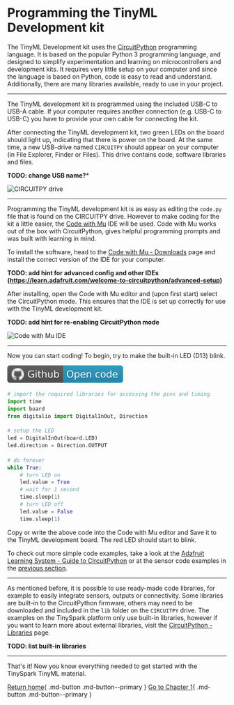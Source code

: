 <style> .md-footer__link--next:not([hidden]) { display: none } </style>

# Programming the TinyML Development kit

The TinyML Development kit uses the [CircuitPython] programming language. It is based on the popular Python 3 programming language, and designed to simplify experimentation and learning on microcontrollers and development kits. It requires very little setup on your computer and since the language is based on Python, code is easy to read and understand. Additionally, there are many libraries available, ready to use in your project.

[CircuitPython]:https://learn.adafruit.com/welcome-to-circuitpython/what-is-circuitpython

---

The TinyML development kit is programmed using the included USB-C to USB-A cable. If your computer requires another connection (e.g. USB-C to USB-C) you have to provide your own cable for connecting the kit.

After connecting the TinyML development kit, two green LEDs on the board should light up, indicating that there is power on the board. At the same time, a new USB-drive named `CIRCUITPY` should appear on your computer (in File Explorer, Finder or Files). This drive contains code, software libraries and files.

**TODO: change USB name?***
<!-- https://learn.adafruit.com/welcome-to-circuitpython/the-circuitpy-drive -->

![CIRCUITPY drive](https://placehold.co/600x400?text=CIRCUITPY+drive)

---

Programming the TinyML development kit is as easy as editing the `code.py` file that is found on the CIRCUITPY drive. However to make coding for the kit a little easier, the [Code with Mu] IDE will be used. Code with Mu works out of the box with CircuitPython, gives helpful programming prompts and was built with learning in mind.

[Code with Mu]:https://codewith.mu/

To install the software, head to the [Code with Mu - Downloads] page and install the correct version of the IDE for your computer.

[Code with Mu - Downloads]:https://codewith.mu/en/download

**TODO: add hint for advanced config and other IDEs (https://learn.adafruit.com/welcome-to-circuitpython/advanced-setup)**

After installing, open the Code with Mu editor and (upon first start) select the CircuitPython mode. This ensures that the IDE is set up correctly for use with the TinyML development kit.

**TODO: add hint for re-enabling CircuitPython mode**

<!-- https://codewith.mu/en/tutorials/1.2/adafruit -->

![Code with Mu IDE](https://placehold.co/600x400?text=Code+with+Mu+IDE)

---

Now you can start coding! To begin, try to make the built-in LED (D13) blink.

[![Open In Github](../assets/images/github-badge.svg)]()

```python title="circuitpython_first_code.py"
# import the required libraries for accessing the pins and timing
import time
import board
from digitalio import DigitalInOut, Direction

# setup the LED
led = DigitalInOut(board.LED)
led.direction = Direction.OUTPUT

# do forever
while True:
    # turn LED on
    led.value = True
    # wait for 1 second
    time.sleep(1)
    # turn LED off
    led.value = False
    time.sleep(1)
```

Copy or write the above code into the Code with Mu editor and Save it to the TinyML development board. The red LED should start to blink.

To check out more simple code examples, take a look at the [Adafruit Learning System - Guide to CIrcuitPython](https://github.com/adafruit/Adafruit_Learning_System_Guides/tree/main/CircuitPython_Essentials) or at the sensor code examples in the [previous section](devkit.md).

---

As mentioned before, it is possible to use ready-made code libraries, for example to easily integrate sensors, outputs or connectivity. Some libraries are built-in to the CircuitPython firmware, others may need to be downloaded and included in the `lib` folder on the `CIRCUITPY` drive. The examples on the TinySpark platform only use built-in libraries, however if you want to learn more about external libraries, visit the [CircuitPython - Libraries](https://learn.adafruit.com/welcome-to-circuitpython/circuitpython-libraries) page.

**TODO: list built-in libraries**

---

That's it! Now you know everything needed to get started with the TinySpark TinyML material.

[Return home](../index.md){ .md-button .md-button--primary }
[Go to Chapter 1](../chapter1/introduction.md){ .md-button .md-button--primary }